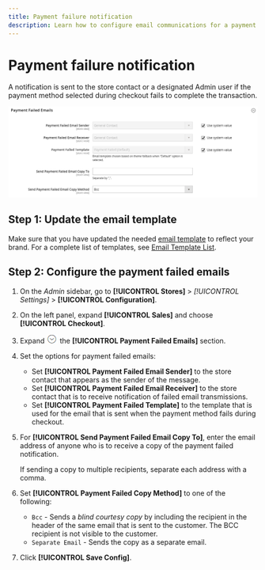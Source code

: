 ```yaml
---
title: Payment failure notification
description: Learn how to configure email communications for a payment method that fails to complete a transaction.
---
```

# Payment failure notification

A notification is sent to the store contact or a designated Admin user if the payment method selected during checkout fails to complete the transaction.

![Payment Failed Emails](../configuration-reference/sales/assets/checkout-payment-failed-emails.png)<!-- zoom -->

## Step 1: Update the email template

Make sure that you have updated the needed [email template](https://docs.magento.com/user-guide/marketing/email-template-message.html) to reflect your brand. For a complete list of templates, see [Email Template List](https://docs.magento.com/user-guide/marketing/email-template-list.html).

## Step 2: Configure the payment failed emails

1. On the _Admin_ sidebar, go to **[!UICONTROL Stores]** > _[!UICONTROL Settings]_ > **[!UICONTROL Configuration]**.

1. On the left panel, expand **[!UICONTROL Sales]** and choose **[!UICONTROL Checkout]**.

1. Expand ![Expansion selector](../assets/icon-display-expand.png) the **[!UICONTROL Payment Failed Emails]** section.

1. Set the options for payment failed emails:

   - Set **[!UICONTROL Payment Failed Email Sender]** to the store contact that appears as the sender of the message.
   - Set **[!UICONTROL Payment Failed Email Receiver]** to the store contact that is to receive notification of failed email transmissions.
   - Set **[!UICONTROL Payment Failed Template]** to the template that is used for the email that is sent when the payment method fails during checkout.

1. For **[!UICONTROL Send Payment Failed Email Copy To]**, enter the email address of anyone who is to receive a copy of the payment failed notification.

   If sending a copy to multiple recipients, separate each address with a comma.

1. Set **[!UICONTROL Payment Failed Copy Method]** to one of the following:

   - `Bcc` - Sends a _blind courtesy copy_ by including the recipient in the header of the same email that is sent to the customer. The BCC recipient is not visible to the customer.
   - `Separate Email` - Sends the copy as a separate email.

1. Click **[!UICONTROL Save Config]**.

